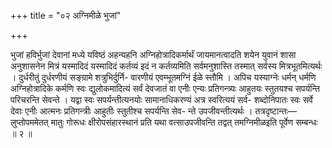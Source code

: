 +++
title = "०२ अग्निमीळे भुजां"

+++

भुजां हविर्भुजां देवानां मध्ये यविष्ठं अहन्यहनि अग्निहोत्रादिकर्मार्थं जायमानत्वादति शयेन युवानं शासा अनुशासनेन मित्रं यस्मादिदं यस्मादिदं कर्तव्यं इदं न कर्तव्यमिति सर्वमनुशास्ति तस्मात् सर्वस्य मित्रभूतमित्यर्थः । दुर्धरीतुं दुर्धरणीयं सङ्ग्रामे शत्रुभिर्दुर्नि- वारणीयं एवम्भूतमग्निं ईळे स्तौमि । अपिच यस्याग्नेः धर्मन् धर्मणि अग्निहोत्रादिके कर्मणि स्वः द्युलोकमादित्यं सर्वं देवजातं वा एनीः एन्यः प्रतिगन्त्र्यः आहुतयः स्तुतयश्च सपर्यन्ति परिचरन्ति सेवन्ते । यद्वा स्वः सपर्यन्तीत्यनयोः सामानाधिकरण्यं अत्र स्वरित्ययं सर्व- शब्दोनिपातः स्वः सर्वे देवाः एनीः आत्मनः प्रतिगन्त्रीः आहुतीः स्तुतीश्च सपर्यन्ति सेव- न्ते उपजीवन्तीत्यर्थः । तत्रदृष्टान्तः—लुप्तोपममेतत् मातुः गोरूधः क्षीरोपसंहारस्थानं प्रति यथा वत्साउपजीवन्ति तद्वत् तमग्निमीळइति पूर्वेण सम्बन्धः ॥ २ ॥